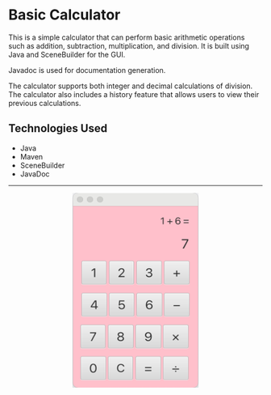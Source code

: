 # Basic Calculator

This is a simple calculator that can perform basic arithmetic operations such as addition, subtraction, multiplication, 
and division. It is built using Java and SceneBuilder for the GUI. 

Javadoc is used for documentation generation. 

The calculator supports both integer and decimal calculations of division. The calculator also includes a history feature that allows users to view their previous calculations.

## Technologies Used
- Java
- Maven
- SceneBuilder
- JavaDoc

---

<p align="center">
<img src="src/main/resources/images/calculator1.png" width="250" height="385">
</p>
